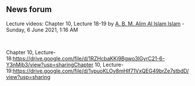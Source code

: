 <h2>News forum</h2><a href="https://moodle.cse.buet.ac.bd/user/view.php?id=34&course=569"></a>
Lecture videos: Chapter 10, Lecture 18-19
by <a href="https://moodle.cse.buet.ac.bd/user/view.php?id=34&course=569">A. B. M. Alim Al Islam Islam</a> - Sunday, 6 June 2021, 1:16 AM


 

Chapter 10, Lecture-18:https://drive.google.com/file/d/1RZHcbaKKj9Bgwo3lGyrC21-6-Y3nMjb3/view?usp=sharingChapter 10, Lecture-19:https://drive.google.com/file/d/1ypuoKLOv8mHlf71VxQEG49brZe7stbdD/view?usp=sharing






